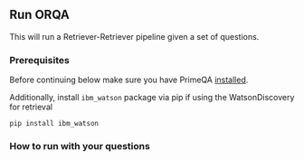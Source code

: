 ## Run ORQA 

This will run a Retriever-Retriever pipeline given a set of questions.

### Prerequisites

Before continuing below make sure you have PrimeQA [installed](../../README.md#Installation).

Additionally, install `ibm_watson` package via pip if using the WatsonDiscovery for retrieval

```
pip install ibm_watson

```

### How to run with your questions


